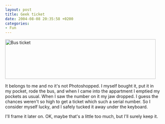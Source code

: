 ```yaml
---
layout: post
title: Geek ticket
date: 2004-08-08 20:35:58 +0200
categories:
- Fun
---
```

<img src="http://www.rusiczki.net/blog/blogpics/bus_ticket.jpg" width="490" height="129" border="0" alt="Bus ticket" class="image" />

It belongs to me and no it's not Photoshopped. I myself bought it, put it in my pocket, rode the bus, and when I came into the appartment I emptied my pockets as usual. When I saw the number on it my jaw dropped. I guess the chances weren't so high to get a ticket which such a serial number. So I consider myself lucky, and I safely tucked it away under the keyboard.

I'll frame it later on. OK, maybe that's a little too much, but I'll surely keep it.

